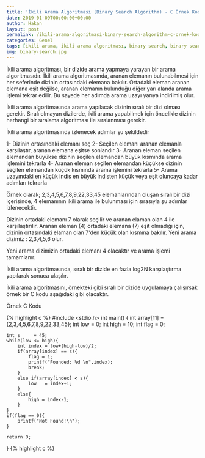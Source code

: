 ```yaml
---
title: 'İkili Arama Algoritması (Binary Search Algorithm) - C Örnek Kod'
date: 2019-01-09T00:00:00+00:00
author: Hakan
layout: post
permalink: /ikili-arama-algoritmasi-binary-search-algorithm-c-ornek-kod/
categories: Genel
tags: [ikili arama, ikili arama algoritması, binary search, binary search algorithm, ornek, c programı, c kod]
img: binary-search.jpg
---
```

İkili arama algoritması, bir dizide arama yapmaya yarayan bir arama algoritmasıdır. İkili arama algoritmasında, aranan elemanın bulunabilmesi için her seferinde dizinin ortasındaki elemana bakılır. Ortadaki eleman aranan elemana eşit değilse, aranan elemanın bulunduğu diğer yarı alanda arama işlemi tekrar edilir. Bu sayede her adımda arama uzayı yarıya indirilmiş olur. 

İkili arama algoritmasında arama yapılacak dizinin sıralı bir dizi olması gerekir. Sıralı olmayan dizilerde, ikili arama yapabilmek için öncelikle dizinin herhangi bir sıralama algoritması ile sıralanması gerekir.

İkili arama algoritmasında izlenecek adımlar şu şekildedir

1- Dizinin ortasındaki elemanı seç
2- Seçilen elemanı aranan elemanla karşılaştır, aranan elemana eşitse sonlandır
3- Aranan eleman seçilen elemandan büyükse dizinin seçilen elemandan büyük kısmında arama işlemini tekrarla
4- Aranan eleman seçilen elemandan küçükse dizinin seçilen elemandan küçük kısmında arama işlemini tekrarla
5- Arama uzayındaki en küçük indis en büyük indisten küçük veya eşit oluncaya kadar adımları tekrarla

Örnek olarak; 2,3,4,5,6,7,8,9,22,33,45 elemanlarından oluşan sıralı bir dizi içerisinde, 4 elemanının ikili arama ile bulunması için sırasıyla şu adımlar izlenecektir.


Dizinin ortadaki elemanı 7 olarak seçilir ve aranan elaman olan 4 ile karşılaştırılır. Aranan eleman (4) ortadaki elemana (7) eşit olmadığı için, dizinin ortasındaki elaman olan 7'den küçük olan kısmına bakılır. Yeni arama dizimiz : 2,3,4,5,6 olur.

Yeni arama dizimizin ortadaki elemanı 4 olacaktır ve arama işlemi tamamlanır.

İkili arama algoritmasında, sıralı bir dizide en fazla log2N karşılaştırma yapılarak sonuca ulaşılır.


İkili arama algoritmasını, örnekteki gibi sıralı bir dizide uygulamaya çalışırsak örnek bir C kodu aşağıdaki gibi olacaktır.


Örnek C Kodu

{% highlight c %}
#include <stdio.h>
int main()
{
	int array[11] = {2,3,4,5,6,7,8,9,22,33,45};
	int low = 0;
	int high   = 10;
	int flag  = 0;

	int s     = 45;
	while(low <= high){
		int index = low+(high-low)/2;
		if(array[index] == s){
			flag = 1;
			printf("Founded: %d \n",index);
			break;
		}
		else if(array[index] < s){
			low   = index+1;
		}
		else{
			high = index-1;
		}
	}
	if(flag == 0){
		printf("Not Found!\n");
	}

	return 0;
}
{% highlight c %}
